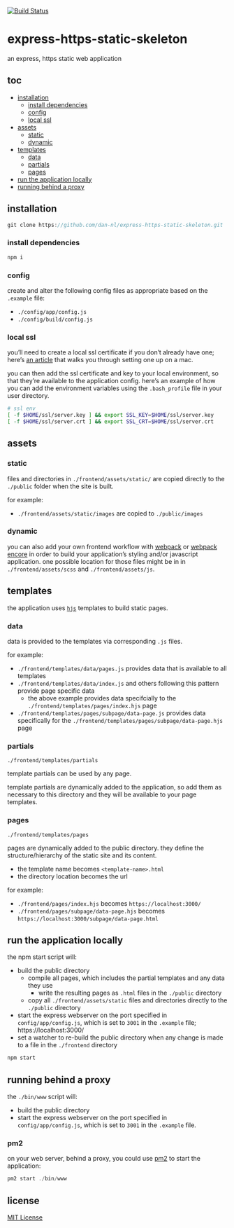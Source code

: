 [![Build Status][travis-image]][travis-url]

# express-https-static-skeleton

an express, https static web application

## toc
* [installation](#installation)
    * [install dependencies](#install-dependencies)
    * [config](#config)
    * [local ssl](#local-ssl)
* [assets](#assets)
    * [static](#static)
    * [dynamic](#dynamic)
* [templates](#templates)
    * [data](#data)
    * [partials](#partials)
    * [pages](#pages)
* [run the application locally](#run-the-application-locally)
* [running behind a proxy](#running-behind-a-proxy)

## installation
```javascript
git clone https://github.com/dan-nl/express-https-static-skeleton.git
```

### install dependencies
```javascript
npm i
```

### config
create and alter the following config files as appropriate based on the `.example` file:

* `./config/app/config.js`
* `./config/build/config.js`

### local ssl
you’ll need to create a local ssl certificate if you don’t already have one; here’s [an article][ssl-article] that walks you through setting one up on a mac.

you can then add the ssl certificate and key to your local environment, so that they’re available to the application config. here’s an example of how you can add the environment variables using the `.bash_profile` file in your user directory.

```sh
# ssl env
[ -f $HOME/ssl/server.key ] && export SSL_KEY=$HOME/ssl/server.key
[ -f $HOME/ssl/server.crt ] && export SSL_CRT=$HOME/ssl/server.crt
```

## assets
### static
files and directories in `./frontend/assets/static/` are copied directly to the `./public` folder when the site is built.

for example:
* `./frontend/assets/static/images` are copied to `./public/images`

### dynamic
you can also add your own frontend workflow with [webpack][webpack-url] or [webpack encore][webpack-encore-url] in order to build your application’s styling and/or javascript application. one possible location for those files might be in in `./frontend/assets/scss` and `./frontend/assets/js`.

## templates
the application uses [`hjs`][hjs-url] templates to build static pages.

### data
data is provided to the templates via corresponding `.js` files.

for example:
* `./frontend/templates/data/pages.js` provides data that is available to all templates
* `./frontend/templates/data/index.js` and others following this pattern provide page specific data
     * the above example provides data specifcially to the `./frontend/templates/pages/index.hjs` page
* `./frontend/templates/pages/subpage/data-page.js` provides data specifically for the `./frontend/templates/pages/subpage/data-page.hjs` page

### partials
`./frontend/templates/partials`

template partials can be used by any page.

template partials are dynamically added to the application, so add them as necessary to this directory and they will be available to your page templates.

### pages
`./frontend/templates/pages`

pages are dynamically added to the public directory. they define the structure/hierarchy of the static site and its content.

* the template name becomes `<template-name>.html`
* the directory location becomes the url

for example:
 * `./frontend/pages/index.hjs` becomes `https://localhost:3000/`
 * `./frontend/pages/subpage/data-page.hjs` becomes `https://localhost:3000/subpage/data-page.html`

## run the application locally
the npm start script will:

* build the public directory
    * compile all pages, which includes the partial templates and any data they use
        * write the resulting pages as `.html` files in the `./public` directory
    * copy all `./frontend/assets/static` files and directories directly to the `./public` directory
* start the express webserver on the port specified in `config/app/config.js`, which is set to `3001` in the `.example` file; https://localhost:3000/
* set a watcher to re-build the public directory when any change is made to a file in the `./frontend` directory

```javascript
npm start
```

## running behind a proxy
the `./bin/www` script will:

* build the public directory
* start the express webserver on the port specified in `config/app/config.js`, which is set to `3001` in the `.example` file.

### pm2
on your web server, behind a proxy, you could use [pm2][pm2-url] to start the application:

```javascript
pm2 start ./bin/www
```

## license
[MIT License][mit-license]

[mit-license]: https://raw.githubusercontent.com/dan-nl/express-https-static-skeleton/master/license.txt
[travis-image]: https://travis-ci.org/dan-nl/express-https-static-skeleton.svg?branch=master
[travis-url]: https://travis-ci.org/dan-nl/express-https-static-skeleton
[image-credit]: https://americanheritagetrees.org/
[hjs-url]: https://www.npmjs.com/package/hjs
[pm2-url]: https://pm2.io/doc/en/runtime/overview/
[ssl-article]: https://medium.freecodecamp.org/how-to-get-https-working-on-your-local-development-environment-in-5-minutes-7af615770eec
[webpack-url]: https://webpack.js.org/
[webpack-encore-url]: https://www.npmjs.com/package/@symfony/webpack-encore
